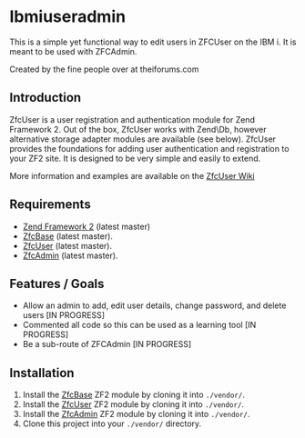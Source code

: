 Ibmiuseradmin
=============

This is a simple yet functional way to edit users in ZFCUser on the IBM i. It is meant to be used with ZFCAdmin. 

Created by the fine people over at theiforums.com

Introduction
------------

ZfcUser is a user registration and authentication module for Zend Framework 2.
Out of the box, ZfcUser works with Zend\Db, however alternative storage adapter
modules are available (see below). ZfcUser provides the foundations for adding
user authentication and registration to your ZF2 site. It is designed to be very
simple and easily to extend.

More information and examples are available on the [ZfcUser Wiki](https://github.com/ZF-Commons/ZfcUser/wiki)


Requirements
------------

* [Zend Framework 2](https://github.com/zendframework/zf2) (latest master)
* [ZfcBase](https://github.com/ZF-Commons/ZfcBase) (latest master).
* [ZfcUser](https://github.com/ZF-Commons/ZfcUser) (latest master).
* [ZfcAdmin](https://github.com/ZF-Commons/ZfcAdmin) (latest master).



Features / Goals
----------------

* Allow an admin to add, edit user details, change password, and delete users [IN PROGRESS]
* Commented all code so this can be used as a learning tool [IN PROGRESS]
* Be a sub-route of ZFCAdmin [IN PROGRESS]


Installation
------------


1. Install the [ZfcBase](https://github.com/ZF-Commons/ZfcBase) ZF2 module
   by cloning it into `./vendor/`.
2. Install the [ZfcUser](https://github.com/ZF-Commons/ZfcUser) ZF2 module
   by cloning it into `./vendor/`.
3. Install the [ZfcAdmin](https://github.com/ZF-Commons/ZfcAdmin) ZF2 module
   by cloning it into `./vendor/`.
4. Clone this project into your `./vendor/` directory.


